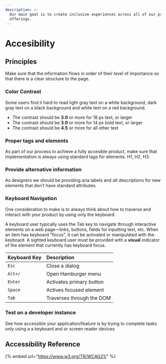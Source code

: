 ```yaml
---
description: >-
  Our main goal is to create inclusive experiences across all of our product
  offerings.
---
```


# Accesibility

## Principles

Make sure that the information flows in order of their level of importance so that there is a clear structure to the page.

### Color Contrast

Some users find it hard to read light gray text on a white background, dark gray text on a black background and white text on a red background.

* The contrast should be **3.0** or more for 18 px text, or larger
* The contrast should be **3.0** or more for 14 px bold text, or larger
* The contrast should be **4.5** or more for all other text

### Proper tags and elements

As part of our process to achieve a fully accesible product, make sure that implementation is always using standard tags for elements. H1, H2, H3. 

### Provide alternative information

As designers we should be providing aria labels and alt descriptions for new elements that don't have standard attributes.

### Keyboard Navigation

One consideration to make is to always think about how to traverse and interact with your product by using only the keyboard. 

A keyboard user typically uses the Tab key to navigate through interactive elements on a web page—links, buttons, fields for inputting text, etc. When an item has keyboard "focus", it can be activated or manipulated with the keyboard. A sighted keyboard user must be provided with a **visual** indicator of the element that currently has keyboard focus.

| Keyboard Key | Description |
| :--- | :--- |
| `Esc` | Close a dialog |
| `Alt+/` | Open Hamburger menu |
| `Enter` | Activates primary button |
| `Space` | Actives focused element |
| `Tab` | Traverses through the DOM |

### Test on a developer instance

See how accessible your application/feature is by trying to complete tasks only using a a keyboard and or screen reader devices

## Accessibility Reference 

{% embed url="https://www.w3.org/TR/WCAG21/" %}






